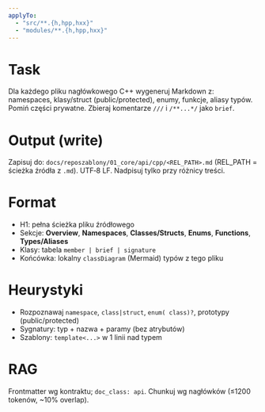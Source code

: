 ```yaml
---
applyTo:
  - "src/**.{h,hpp,hxx}"
  - "modules/**.{h,hpp,hxx}"
---
```

# Task
Dla każdego pliku nagłówkowego C++ wygeneruj Markdown z: namespaces, klasy/struct (public/protected), enumy, funkcje, aliasy typów.
Pomiń części prywatne. Zbieraj komentarze `///` i `/**...*/` jako `brief`.

# Output (write)
Zapisuj do: `docs/reposzablony/01_core/api/cpp/<REL_PATH>.md` (REL_PATH = ścieżka źródła z `.md`). UTF‑8 LF. Nadpisuj tylko przy różnicy treści.

# Format
- H1: pełna ścieżka pliku źródłowego
- Sekcje: **Overview**, **Namespaces**, **Classes/Structs**, **Enums**, **Functions**, **Types/Aliases**
- Klasy: tabela `member | brief | signature`
- Końcówka: lokalny `classDiagram` (Mermaid) typów z tego pliku

# Heurystyki
- Rozpoznawaj `namespace`, `class|struct`, `enum( class)?`, prototypy (public/protected)
- Sygnatury: typ + nazwa + paramy (bez atrybutów)
- Szablony: `template<...>` w 1 linii nad typem

# RAG
Frontmatter wg kontraktu; `doc_class: api`. Chunkuj wg nagłówków (≤1200 tokenów, ~10% overlap).
